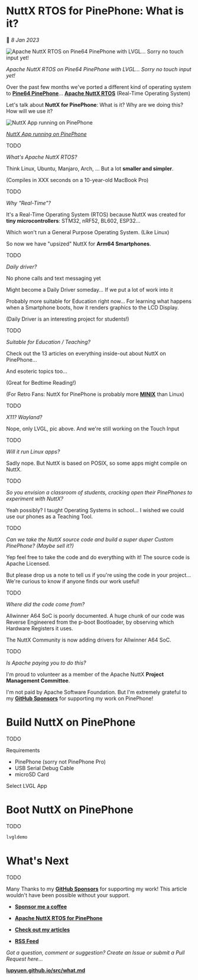 # NuttX RTOS for PinePhone: What is it?

📝 _8 Jan 2023_

![Apache NuttX RTOS on Pine64 PinePhone with LVGL... Sorry no touch input yet!](https://lupyuen.github.io/images/what-title.jpg)

_Apache NuttX RTOS on Pine64 PinePhone with LVGL... Sorry no touch input yet!_

Over the past few months we've ported a different kind of operating system to [__Pine64 PinePhone__](https://wiki.pine64.org/index.php/PinePhone)... [__Apache NuttX RTOS__](https://nuttx.apache.org/docs/latest/) (Real-Time Operating System)

Let's talk about __NuttX for PinePhone__: What is it? Why are we doing this? How will we use it?

![NuttX App running on PinePhone](https://lupyuen.github.io/images/fb-run.png)

[_NuttX App running on PinePhone_](https://gist.github.com/lupyuen/474b0546f213c25947105b6a0daa7c5b)

TODO

_What's Apache NuttX RTOS?_

Think Linux, Ubuntu, Manjaro, Arch, ... But a lot __smaller and simpler__.

(Compiles in XXX seconds on a 10-year-old MacBook Pro)

TODO

_Why "Real-Time"?_

It's a Real-Time Operating System (RTOS) because NuttX was created for __tiny microcontrollers__: STM32, nRF52, BL602, ESP32...

Which won't run a General Purpose Operating System. (Like Linux)

So now we have "upsized" NuttX for __Arm64 Smartphones__.

TODO

_Daily driver?_

No phone calls and text messaging yet

Might become a Daily Driver someday... If we put a lot of work into it

Probably more suitable for Education right now... For learning what happens when a Smartphone boots, how it renders graphics to the LCD Display.

(Daily Driver is an interesting project for students!)

TODO

_Suitable for Education / Teaching?_

Check out the 13 articles on everything inside-out about NuttX on PinePhone...

And esoteric topics too...

(Great for Bedtime Reading!)

(For Retro Fans: NuttX for PinePhone is probably more [__MINIX__](https://www.minix3.org/) than Linux)

TODO

_X11? Wayland?_

Nope, only LVGL, pic above. And we're still working on the Touch Input

TODO

_Will it run Linux apps?_

Sadly nope. But NuttX is based on POSIX, so some apps might compile on NuttX.

TODO

_So you envision a classroom of students, cracking open their PinePhones to experiment with NuttX?_

Yeah possibly? I taught Operating Systems in school... I wished we could use our phones as a Teaching Tool.

TODO

_Can we take the NuttX source code and build a super duper Custom PinePhone? (Maybe sell it?)_

Yep feel free to take the code and do everything with it! The source code is Apache Licensed.

But please drop us a note to tell us if you're using the code in your project...  We're curious to know if anyone finds our work useful!

TODO

_Where did the code come from?_

Allwinner A64 SoC is poorly documented. A huge chunk of our code was Reverse Engineered from the p-boot Bootloader, by observing which Hardware Registers it uses.

The NuttX Community is now adding drivers for Allwinner A64 SoC.

TODO

_Is Apache paying you to do this?_

I'm proud to volunteer as a member of the Apache NuttX __Project Management Committee__.

I'm not paid by Apache Software Foundation. But I'm extremely grateful to my [__GitHub Sponsors__](https://github.com/sponsors/lupyuen) for supporting my work on PinePhone!

# Build NuttX on PinePhone 

TODO

Requirements

-   PinePhone (sorry not PinePhone Pro)
-   USB Serial Debug Cable
-   microSD Card

Select LVGL App

# Boot NuttX on PinePhone

TODO

```bash
lvgldemo
```

# What's Next

TODO

Many Thanks to my [__GitHub Sponsors__](https://github.com/sponsors/lupyuen) for supporting my work! This article wouldn't have been possible without your support.

-   [__Sponsor me a coffee__](https://github.com/sponsors/lupyuen)

-   [__Apache NuttX RTOS for PinePhone__](https://github.com/lupyuen/pinephone-nuttx)

-   [__Check out my articles__](https://lupyuen.github.io)

-   [__RSS Feed__](https://lupyuen.github.io/rss.xml)

_Got a question, comment or suggestion? Create an Issue or submit a Pull Request here..._

[__lupyuen.github.io/src/what.md__](https://github.com/lupyuen/lupyuen.github.io/blob/master/src/what.md)
